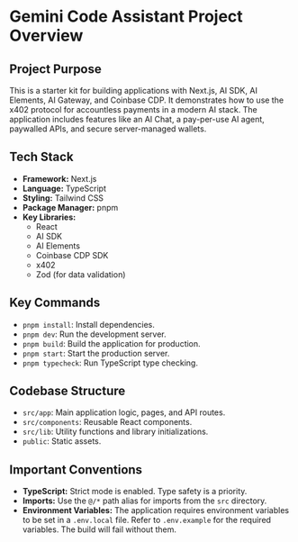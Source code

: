 # Gemini Code Assistant Project Overview

## Project Purpose

This is a starter kit for building applications with Next.js, AI SDK, AI Elements, AI Gateway, and Coinbase CDP. It demonstrates how to use the x402 protocol for accountless payments in a modern AI stack. The application includes features like an AI Chat, a pay-per-use AI agent, paywalled APIs, and secure server-managed wallets.

## Tech Stack

*   **Framework:** Next.js
*   **Language:** TypeScript
*   **Styling:** Tailwind CSS
*   **Package Manager:** pnpm
*   **Key Libraries:**
    *   React
    *   AI SDK
    *   AI Elements
    *   Coinbase CDP SDK
    *   x402
    *   Zod (for data validation)

## Key Commands

*   `pnpm install`: Install dependencies.
*   `pnpm dev`: Run the development server.
*   `pnpm build`: Build the application for production.
*   `pnpm start`: Start the production server.
*   `pnpm typecheck`: Run TypeScript type checking.

## Codebase Structure

*   `src/app`: Main application logic, pages, and API routes.
*   `src/components`: Reusable React components.
*   `src/lib`: Utility functions and library initializations.
*   `public`: Static assets.

## Important Conventions

*   **TypeScript:** Strict mode is enabled. Type safety is a priority.
*   **Imports:** Use the `@/*` path alias for imports from the `src` directory.
*   **Environment Variables:** The application requires environment variables to be set in a `.env.local` file. Refer to `.env.example` for the required variables. The build will fail without them.
